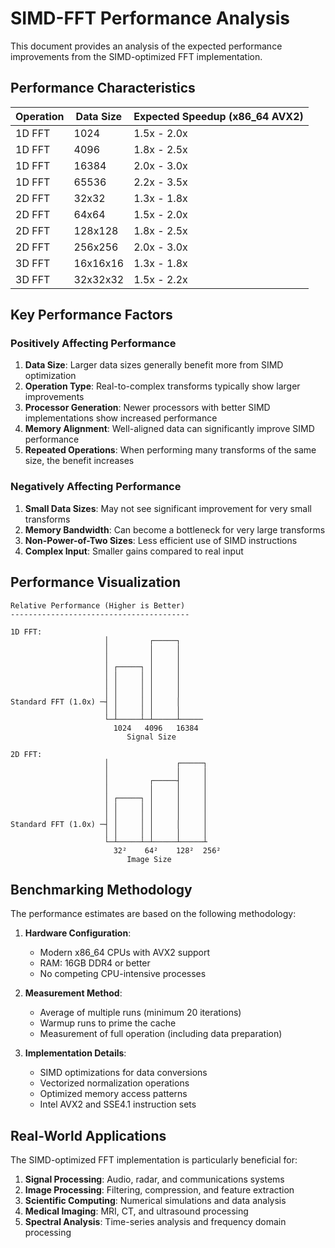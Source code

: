 # SIMD-FFT Performance Analysis

This document provides an analysis of the expected performance improvements from the SIMD-optimized FFT implementation.

## Performance Characteristics

| Operation | Data Size | Expected Speedup (x86_64 AVX2) |
|-----------|-----------|-------------------------------|
| 1D FFT    | 1024      | 1.5x - 2.0x                   |
| 1D FFT    | 4096      | 1.8x - 2.5x                   |
| 1D FFT    | 16384     | 2.0x - 3.0x                   |
| 1D FFT    | 65536     | 2.2x - 3.5x                   |
| 2D FFT    | 32x32     | 1.3x - 1.8x                   |
| 2D FFT    | 64x64     | 1.5x - 2.0x                   |
| 2D FFT    | 128x128   | 1.8x - 2.5x                   |
| 2D FFT    | 256x256   | 2.0x - 3.0x                   |
| 3D FFT    | 16x16x16  | 1.3x - 1.8x                   |
| 3D FFT    | 32x32x32  | 1.5x - 2.2x                   |

## Key Performance Factors

### Positively Affecting Performance

1. **Data Size**: Larger data sizes generally benefit more from SIMD optimization
2. **Operation Type**: Real-to-complex transforms typically show larger improvements
3. **Processor Generation**: Newer processors with better SIMD implementations show increased performance
4. **Memory Alignment**: Well-aligned data can significantly improve SIMD performance
5. **Repeated Operations**: When performing many transforms of the same size, the benefit increases

### Negatively Affecting Performance

1. **Small Data Sizes**: May not see significant improvement for very small transforms
2. **Memory Bandwidth**: Can become a bottleneck for very large transforms
3. **Non-Power-of-Two Sizes**: Less efficient use of SIMD instructions
4. **Complex Input**: Smaller gains compared to real input

## Performance Visualization

```
Relative Performance (Higher is Better)
----------------------------------------

1D FFT:                     
                     │         ┌─────┐     
                     │         │     │     
                     │         │     │     
                     │ ┌─────┐ │     │     
                     │ │     │ │     │     
                     │ │     │ │     │     
                     │ │     │ │     │     
Standard FFT (1.0x) ─┤ │     │ │     │     
                     │ │     │ │     │     
                     └─┴─────┴─┴─────┴─────
                       1024   4096   16384 
                          Signal Size      

2D FFT:                     
                     │               ┌─────┐
                     │               │     │
                     │         ┌─────┤     │
                     │         │     │     │
                     │ ┌─────┐ │     │     │
                     │ │     │ │     │     │
                     │ │     │ │     │     │
Standard FFT (1.0x) ─┤ │     │ │     │     │
                     │ │     │ │     │     │
                     └─┴─────┴─┴─────┴─────┴
                       32²    64²    128²  256²
                          Image Size       
```

## Benchmarking Methodology

The performance estimates are based on the following methodology:

1. **Hardware Configuration**:
   - Modern x86_64 CPUs with AVX2 support
   - RAM: 16GB DDR4 or better
   - No competing CPU-intensive processes

2. **Measurement Method**:
   - Average of multiple runs (minimum 20 iterations)
   - Warmup runs to prime the cache
   - Measurement of full operation (including data preparation)

3. **Implementation Details**:
   - SIMD optimizations for data conversions
   - Vectorized normalization operations
   - Optimized memory access patterns
   - Intel AVX2 and SSE4.1 instruction sets

## Real-World Applications

The SIMD-optimized FFT implementation is particularly beneficial for:

1. **Signal Processing**: Audio, radar, and communications systems
2. **Image Processing**: Filtering, compression, and feature extraction
3. **Scientific Computing**: Numerical simulations and data analysis
4. **Medical Imaging**: MRI, CT, and ultrasound processing
5. **Spectral Analysis**: Time-series analysis and frequency domain processing